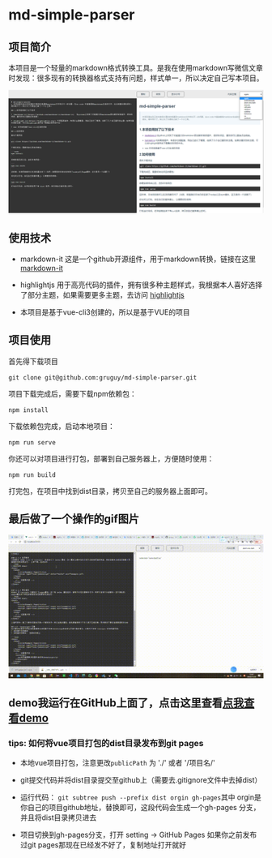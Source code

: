 # md-simple-parser

## 项目简介
本项目是一个轻量的markdown格式转换工具。是我在使用markdown写微信文章时发现：很多现有的转换器格式支持有问题，样式单一，所以决定自己写本项目。

![项目图片](https://raw.githubusercontent.com/gruguy/md-simple-parser/master/public/assets/img/md-simple1.png)

## 使用技术

* markdown-it 这是一个github开源组件，用于markdown转换，链接在这里 [markdown-it](https://github.com/markdown-it/markdown-it)

* highlightjs 用于高亮代码的插件，拥有很多种主题样式，我根据本人喜好选择了部分主题，如果需要更多主题，去访问 [highlightjs](https://highlightjs.org/)

* 本项目是基于vue-cli3创建的，所以是基于VUE的项目

## 项目使用 

首先得下载项目

```
git clone git@github.com:gruguy/md-simple-parser.git
```
项目下载完成后，需要下载npm依赖包：

```
npm install
```
下载依赖包完成，启动本地项目：
```
npm run serve
```
你还可以对项目进行打包，部署到自己服务器上，方便随时使用：
```
npm run build
```
打完包，在项目中找到dist目录，拷贝至自己的服务器上面即可。

## 最后做了一个操作的gif图片

![项目图片](https://raw.githubusercontent.com/gruguy/md-simple-parser/master/public/assets/img/md-simple-parser-opt_ev.gif)

## demo我运行在GitHub上面了，点击这里查看[点我查看demo](https://gruguy.github.io/md-simple-parser/)

### tips: 如何将vue项目打包的dist目录发布到git pages

- 本地vue项目打包，注意更改`publicPath` 为 './' 或者 '/项目名/'

- git提交代码并将dist目录提交至github上（需要去.gitignore文件中去掉dist）

- 运行代码： `git subtree push --prefix dist orgin gh-pages`其中 orgin是你自己的项目github地址，替换即可，这段代码会生成一个gh-pages 分支，并且将dist目录拷贝进去

- 项目切换到gh-pages分支，打开 setting -> GitHub Pages 如果你之前发布过git pages那现在已经发不好了，复制地址打开就好 
